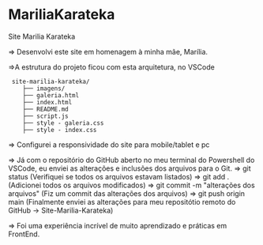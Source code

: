 # MariliaKarateka
Site Marilia Karateka 

=> Desenvolvi este site em homenagem à minha mãe, Marília.
   
=>A estrutura do projeto ficou com esta arquitetura, no VSCode 

     site-marilia-karateka/
        ├── imagens/
        ├── galeria.html
        ├── index.html
        ├── README.md
        ├── script.js
        ├── style - galeria.css
        ├── style - index.css


=> Configurei a responsividade do site para mobile/tablet e pc

=> Já com o repositório do GitHub aberto no meu terminal do Powershell do VSCode, eu enviei as alterações e inclusões dos arquivos para o Git.
   => git status (Verifiquei se todos os arquivos estavam listados)
   => git add . (Adicionei todos os arquivos modificados)
   => git commit -m "alterações dos arquivos" (Fiz um commit das alterações dos arquivos)
   => git push origin main (Finalmente enviei as alterações para meu repositótio remoto do GitHub -> Site-Marilia-Karateka)


=> Foi uma experiência incrível de muito aprendizado e práticas em FrontEnd.

